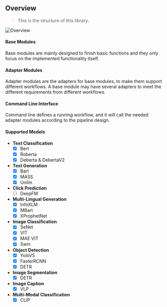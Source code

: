 
## Overview

> This is the structure of this library.

![Overview](/sources/images/overview.png)

#### Base Modules
Base modules are mainly designed to finish basic functions and they only focus on the implemented functionality itself.


#### Adapter Modules
Adapter modules are the adapters for base modules, to make them support different workflows. A base module may have several adapters to meet the different requirements from different workflows.


#### Command Line Interface
Command line defines a running workflow, and it will call the needed adapter modules according to the pipeline design.

#### Supported Models
* **Text Classification**
  - [x] Bert
  - [x] Roberta
  - [x] Deberta & DebertaV2

* **Text Generation**
  - [x] Bart
  - [x] MASS
  - [x] Unilm

* **Click Prediction**
  - [ ] DeepFM

* **Multi-Lingual Generation**
  - [x] InfoXLM
  - [x] MBart
  - [x] XProphetNet

* **Image Classification**
  - [x] SeNet
  - [x] VIT
  - [x] MAE VIT
  - [x] Swin

* **Object Detection**
  - [x] YoloV5
  - [x] FasterRCNN
  - [x] DETR

* **Image Segmentation**
  - [x] DETR

* **Image Caption**
  - [x] VLP

* **Multi-Modal Classification**
  - [x] CLIP